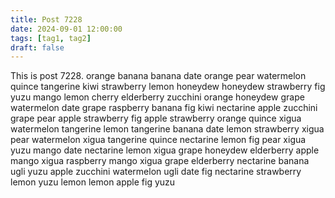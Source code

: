 ```yaml
---
title: Post 7228
date: 2024-09-01 12:00:00
tags: [tag1, tag2]
draft: false
---
```

This is post 7228.
orange
banana
banana
date
orange
pear
watermelon
quince
tangerine
kiwi
strawberry
lemon
honeydew
honeydew
strawberry
fig
yuzu
mango
lemon
cherry
elderberry
zucchini
orange
honeydew
grape
watermelon
date
grape
raspberry
banana
fig
kiwi
nectarine
apple
zucchini
grape
pear
apple
strawberry
fig
apple
strawberry
orange
quince
xigua
watermelon
tangerine
lemon
tangerine
banana
date
lemon
strawberry
xigua
pear
watermelon
xigua
tangerine
quince
nectarine
lemon
fig
pear
xigua
yuzu
mango
date
nectarine
lemon
xigua
grape
honeydew
elderberry
apple
mango
xigua
raspberry
mango
xigua
grape
elderberry
nectarine
banana
ugli
yuzu
apple
zucchini
watermelon
ugli
date
fig
nectarine
strawberry
lemon
yuzu
lemon
lemon
apple
fig
yuzu
